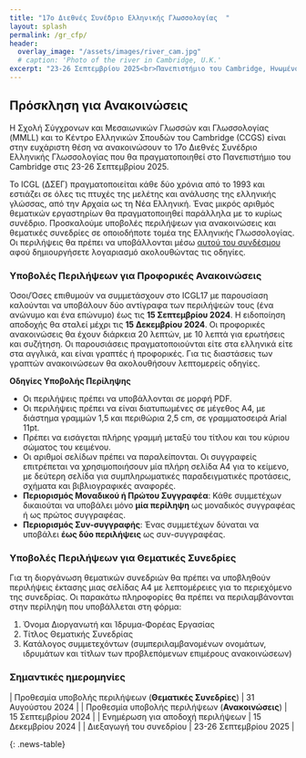 ```yaml
---
title: "17ο Διεθνές Συνέδριο Ελληνικής Γλωσσολογίας  "
layout: splash
permalink: /gr_cfp/
header:
  overlay_image: "/assets/images/river_cam.jpg"
  # caption: 'Photo of the river in Cambridge, U.K.'
excerpt: "23-26 Σεπτεμβρίου 2025<br>Πανεπιστήμιο του Cambridge, Ηνωμένο Βασίλειο"
---
```


## Πρόσκληση για Ανακοινώσεις

Η Σχολή Σύγχρονων και Μεσαιωνικών Γλωσσών και Γλωσσολογίας (MMLL) και το Κέντρο Ελληνικών Σπουδών του Cambridge (CCGS) είναι στην ευχάριστη θέση να ανακοινώσουν τo 17o Διεθνές Συνέδριο Ελληνικής Γλωσσολογίας που θα πραγματοποιηθεί στο Πανεπιστήμιο του Cambridge στις 23-26 Σεπτεμβρίου 2025.

Το ICGL (ΔΣEΓ) πραγματοποιείται κάθε δύο χρόνια από το 1993 και εστιάζει σε όλες τις πτυχές της μελέτης και ανάλυσης της ελληνικής γλώσσας, από την Αρχαία ως τη Νέα Ελληνική. Ένας μικρός αριθμός θεματικών εργαστηρίων θα πραγματοποιηθεί παράλληλα με το κυρίως συνέδριο. Προσκαλούμε υποβολές περιλήψεων για ανακοινώσεις και θεματικές συνεδρίες σε οποιοδήποτε τομέα της Ελληνικής Γλωσσολογίας. Οι περιλήψεις θα πρέπει να υποβάλλονται μέσω [αυτού του συνδέσμου](https://app.oxfordabstracts.com/stages/47829/submitter) αφού δημιουργήσετε λογαριασμό ακολουθώντας τις οδηγίες.

### Υποβολές Περιλήψεων για Προφορικές Ανακοινώσεις

Όσοι/Όσες επιθυμούν να συμμετάσχουν στο ICGL17 με παρουσίαση καλούνται να υποβάλουν δύο αντίγραφα των περιλήψεών τους (ένα ανώνυμο και ένα επώνυμο) έως τις **15 Σεπτεμβρίου 2024**. Η ειδοποίηση αποδοχής θα σταλεί μέχρι τις **15 Δεκεμβρίου 2024**. Οι προφορικές ανακοινώσεις θα έχουν διάρκεια 20 λεπτών, με 10 λεπτά για ερωτήσεις και συζήτηση. Οι παρουσιάσεις πραγματοποιούνται είτε στα ελληνικά είτε στα αγγλικά, και είναι γραπτές ή προφορικές. Για τις διαστάσεις των γραπτών ανακοινώσεων θα ακολουθήσουν λεπτομερείς οδηγίες.

**Οδηγίες Υποβολής Περίληψης**
- Οι περιλήψεις πρέπει να υποβάλλονται σε μορφή PDF.
- Οι περιλήψεις πρέπει να είναι διατυπωμένες σε μέγεθος Α4, με διάστημα γραμμών 1,5 και περιθώρια 2,5 cm, σε γραμματοσειρά Arial 11pt.
- Πρέπει να εισάγεται πλήρης γραμμή μεταξύ του τίτλου και του κύριου σώματος του κειμένου.
- Οι αριθμοί σελίδων πρέπει να παραλείπονται. Οι συγγραφείς επιτρέπεται να χρησιμοποιήσουν μία πλήρη σελίδα Α4 για το κείμενο, με δεύτερη σελίδα για συμπληρωματικές παραδειγματικές προτάσεις, σχήματα και βιβλιογραφικές αναφορές.
- **Περιορισμός Μοναδικού ή Πρώτου Συγγραφέα**: Κάθε συμμετέχων δικαιούται να υποβάλει μόνο **μία περίληψη** ως μοναδικός συγγραφέας ή ως πρώτος συγγραφέας.
- **Περιορισμός Συν-συγγραφής**:  Ένας συμμετέχων δύναται να υποβάλει **έως δύο περιλήψεις** ως συν-συγγραφέας.


### Υποβολές Περιλήψεων για Θεματικές Συνεδρίες

Για τη διοργάνωση θεματικών συνεδριών θα πρέπει να υποβληθούν περιλήψεις έκτασης μιας σελίδας Α4 με λεπτομέρειες για το περιεχόμενο της συνεδρίας. Οι παρακάτω πληροφορίες θα πρέπει να περιλαμβάνονται στην περίληψη που υποβάλλεται στη φόρμα:
1.	Όνομα Διοργανωτή και Ίδρυμα-Φορέας Εργασίας
2.	Τίτλος Θεματικής Συνεδρίας
3.	Κατάλογος συμμετεχόντων (συμπεριλαμβανομένων ονομάτων, ιδρυμάτων και τίτλων των προβλεπόμενων επιμέρους ανακοινώσεων)

### Σημαντικές ημερομηνίες

<style>
.news-table { font-size: .9em; table-layout: fixed;}
.news-table tr td:nth-child(1) { font-weight: bold; width: 10em; }
</style>
| Προθεσμία υποβολής περιλήψεων (**Θεματικές Συνεδρίες**) | 31 Αυγούστου 2024 |
| Προθεσμία υποβολής περιλήψεων (**Ανακοινώσεις**) | 15 Σεπτεμβρίου 2024 |
| Ενημέρωση για αποδοχή περιλήψεων | 15 Δεκεμβρίου 2024 |
| Διεξαγωγή του συνεδρίου | 23-26 Σεπτεμβρίου 2025 |

{: .news-table}
